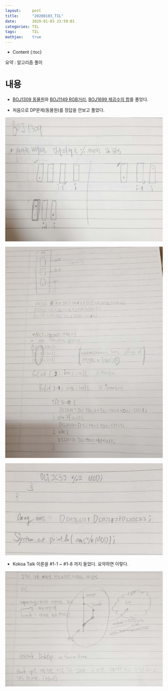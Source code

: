 ```yaml
---
layout:     post
title:      "20200103_TIL"
date:       2020-01-03 23:59:01
categories: TIL
tags:       TIL
mathjax:    true
---
```


* Content
{:toc}

요약 : 알고리즘 풀이



# 내용

-  [BOJ1309 동물원](https://www.acmicpc.net/problem/1309)와 [BOJ1149 RGB거리](https://www.acmicpc.net/problem/1149), [BOJ1699 제곱수의 합](https://www.acmicpc.net/problem/1699)를 풀었다.

- 처음으로 DP문제(동물원)를 정답을 안보고 풀었다.

![](/img-in-posts/2020-01-03-20200103_TIL-1.jpg)

![](/img-in-posts/2020-01-03-20200103_TIL-2.jpg)

![](/img-in-posts/2020-01-03-20200103_TIL-3.jpg)

- Kokoa Talk 이론을 #1-1 ~ #1-8 까지 들었다. 요약하면 이렇다.

![](/img-in-posts/2020-01-03-20200103_TIL-4.jpg)